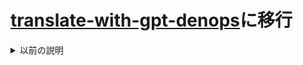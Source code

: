 # [translate-with-gpt-denops](https://github.com/tai-no-ala-ni/translate-with-gpt-denops)に移行

<details><summary>以前の説明</summary>

# translate-with-gpt.lua

- Neovim 内でテキストを選択して`:Translate`

- ※ OpenAI の API キーが必要です

- ※ OpenAI の API キーを使うと別途料金がかかります．

## install

- dein

```vimscript
call dein#add("tai-no-ala-ni/translate-with-gpt.lua")
command! -range Translate lua require("translate-with-gpt").translate()<CR>
```

## requirements

- Neovim v0.10.0

- curl >= 8.1.2

- jq >= 1.6

- OS: MacOS or Linux

## todo

- [ ] 使い方の映像を追加

- [ ] 他の言語への翻訳対応

- [ ] doc の追加

- [ ] vim 対応

- [ ] Windows 対応

- [ ] モデルの変更ができるようにする

</details>
